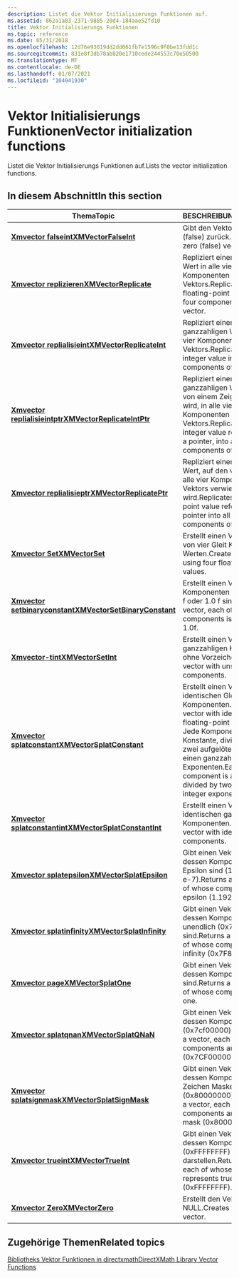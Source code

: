 ```yaml
---
description: Listet die Vektor Initialisierungs Funktionen auf.
ms.assetid: 862a1a83-2371-9885-20d4-184aae52fd10
title: Vektor Initialisierungs Funktionen
ms.topic: reference
ms.date: 05/31/2018
ms.openlocfilehash: 12d76e93019dd2dd061fb7e1596c9f0be13fdd1c
ms.sourcegitcommit: 831e8f3db78ab820e1710cede244553c70e50500
ms.translationtype: MT
ms.contentlocale: de-DE
ms.lasthandoff: 01/07/2021
ms.locfileid: "104041930"
---
```

# <a name="vector-initialization-functions"></a><span data-ttu-id="712d2-103">Vektor Initialisierungs Funktionen</span><span class="sxs-lookup"><span data-stu-id="712d2-103">Vector initialization functions</span></span>

<span data-ttu-id="712d2-104">Listet die Vektor Initialisierungs Funktionen auf.</span><span class="sxs-lookup"><span data-stu-id="712d2-104">Lists the vector initialization functions.</span></span>

## <a name="in-this-section"></a><span data-ttu-id="712d2-105">In diesem Abschnitt</span><span class="sxs-lookup"><span data-stu-id="712d2-105">In this section</span></span>



| <span data-ttu-id="712d2-106">Thema</span><span class="sxs-lookup"><span data-stu-id="712d2-106">Topic</span></span>                                                                     | <span data-ttu-id="712d2-107">BESCHREIBUNG</span><span class="sxs-lookup"><span data-stu-id="712d2-107">Description</span></span>                                                                                                                                      |
|---------------------------------------------------------------------------|--------------------------------------------------------------------------------------------------------------------------------------------------|
| [<span data-ttu-id="712d2-108">**Xmvector falseint**</span><span class="sxs-lookup"><span data-stu-id="712d2-108">**XMVectorFalseInt**</span></span>](/windows/win32/api/directxmath/nf-directxmath-xmvectorfalseint)<br/>                   | <span data-ttu-id="712d2-109">Gibt den Vektor NULL (false) zurück.</span><span class="sxs-lookup"><span data-stu-id="712d2-109">Returns the zero (false) vector.</span></span><br/>                                                                                                      |
| [<span data-ttu-id="712d2-110">**Xmvector replizieren**</span><span class="sxs-lookup"><span data-stu-id="712d2-110">**XMVectorReplicate**</span></span>](/windows/win32/api/directxmath/nf-directxmath-xmvectorreplicate)<br/>                 | <span data-ttu-id="712d2-111">Repliziert einen Gleit Komma Wert in alle vier Komponenten eines Vektors.</span><span class="sxs-lookup"><span data-stu-id="712d2-111">Replicates a floating-point value into all four components of a vector.</span></span><br/>                                                               |
| [<span data-ttu-id="712d2-112">**Xmvector replialisieint**</span><span class="sxs-lookup"><span data-stu-id="712d2-112">**XMVectorReplicateInt**</span></span>](/windows/win32/api/directxmath/nf-directxmath-xmvectorreplicateint)<br/>           | <span data-ttu-id="712d2-113">Repliziert einen ganzzahligen Wert in alle vier Komponenten eines Vektors.</span><span class="sxs-lookup"><span data-stu-id="712d2-113">Replicates an integer value into all four components of a vector.</span></span><br/>                                                                     |
| [<span data-ttu-id="712d2-114">**Xmvector replialisieintptr**</span><span class="sxs-lookup"><span data-stu-id="712d2-114">**XMVectorReplicateIntPtr**</span></span>](/windows/win32/api/directxmath/nf-directxmath-xmvectorreplicateintptr)<br/>     | <span data-ttu-id="712d2-115">Repliziert einen ganzzahligen Wert, auf den von einem Zeiger verwiesen wird, in alle vier Komponenten eines Vektors.</span><span class="sxs-lookup"><span data-stu-id="712d2-115">Replicates an integer value referenced by a pointer, into all four components of a vector.</span></span><br/>                                            |
| [<span data-ttu-id="712d2-116">**Xmvector replialisieptr**</span><span class="sxs-lookup"><span data-stu-id="712d2-116">**XMVectorReplicatePtr**</span></span>](/windows/win32/api/directxmath/nf-directxmath-xmvectorreplicateptr)<br/>           | <span data-ttu-id="712d2-117">Repliziert einen Gleit Komma Wert, auf den vom Zeiger in alle vier Komponenten eines Vektors verwiesen wird.</span><span class="sxs-lookup"><span data-stu-id="712d2-117">Replicates a floating-point value referenced by pointer into all four components of a vector.</span></span><br/>                                         |
| [<span data-ttu-id="712d2-118">**Xmvector Set**</span><span class="sxs-lookup"><span data-stu-id="712d2-118">**XMVectorSet**</span></span>](/windows/win32/api/directxmath/nf-directxmath-xmvectorset)<br/>                             | <span data-ttu-id="712d2-119">Erstellt einen Vektor mithilfe von vier Gleit Komma Werten.</span><span class="sxs-lookup"><span data-stu-id="712d2-119">Creates a vector using four floating-point values.</span></span><br/>                                                                                    |
| [<span data-ttu-id="712d2-120">**Xmvector setbinaryconstant**</span><span class="sxs-lookup"><span data-stu-id="712d2-120">**XMVectorSetBinaryConstant**</span></span>](/windows/win32/api/directxmath/nf-directxmath-xmvectorsetbinaryconstant)<br/> | <span data-ttu-id="712d2-121">Erstellt einen Vektor, dessen Komponenten entweder 0,0 f oder 1.0 f sind.</span><span class="sxs-lookup"><span data-stu-id="712d2-121">Creates a vector, each of whose components is either 0.0f or 1.0f.</span></span><br/>                                                                    |
| [<span data-ttu-id="712d2-122">**Xmvector-tint**</span><span class="sxs-lookup"><span data-stu-id="712d2-122">**XMVectorSetInt**</span></span>](/windows/win32/api/directxmath/nf-directxmath-xmvectorsetint)<br/>                       | <span data-ttu-id="712d2-123">Erstellt einen Vektor mit ganzzahligen Komponenten ohne Vorzeichen.</span><span class="sxs-lookup"><span data-stu-id="712d2-123">Creates a vector with unsigned integer components.</span></span><br/>                                                                                    |
| [<span data-ttu-id="712d2-124">**Xmvector splatconstant**</span><span class="sxs-lookup"><span data-stu-id="712d2-124">**XMVectorSplatConstant**</span></span>](/windows/win32/api/directxmath/nf-directxmath-xmvectorsplatconstant)<br/>         | <span data-ttu-id="712d2-125">Erstellt einen Vektor mit identischen Gleit Komma Komponenten.</span><span class="sxs-lookup"><span data-stu-id="712d2-125">Creates a vector with identical floating-point components.</span></span> <span data-ttu-id="712d2-126">Jede Komponente ist eine Konstante, dividiert durch zwei aufgelötete Werte in einen ganzzahligen Exponenten.</span><span class="sxs-lookup"><span data-stu-id="712d2-126">Each component is a constant divided by two raised to an integer exponent.</span></span><br/> |
| [<span data-ttu-id="712d2-127">**Xmvector splatconstantint**</span><span class="sxs-lookup"><span data-stu-id="712d2-127">**XMVectorSplatConstantInt**</span></span>](/windows/win32/api/directxmath/nf-directxmath-xmvectorsplatconstantint)<br/>   | <span data-ttu-id="712d2-128">Erstellt einen Vektor mit identischen ganzzahligen Komponenten.</span><span class="sxs-lookup"><span data-stu-id="712d2-128">Creates a vector with identical integer components.</span></span><br/>                                                                                   |
| [<span data-ttu-id="712d2-129">**Xmvector splatepsilon**</span><span class="sxs-lookup"><span data-stu-id="712d2-129">**XMVectorSplatEpsilon**</span></span>](/windows/win32/api/directxmath/nf-directxmath-xmvectorsplatepsilon)<br/>           | <span data-ttu-id="712d2-130">Gibt einen Vektor zurück, dessen Komponenten Epsilon sind (1.192092896 e-7).</span><span class="sxs-lookup"><span data-stu-id="712d2-130">Returns a vector, each of whose components are epsilon (1.192092896e-7).</span></span><br/>                                                              |
| [<span data-ttu-id="712d2-131">**Xmvector splatinfinity**</span><span class="sxs-lookup"><span data-stu-id="712d2-131">**XMVectorSplatInfinity**</span></span>](/windows/win32/api/directxmath/nf-directxmath-xmvectorsplatinfinity)<br/>         | <span data-ttu-id="712d2-132">Gibt einen Vektor zurück, dessen Komponenten unendlich (0x7f 800000) sind.</span><span class="sxs-lookup"><span data-stu-id="712d2-132">Returns a vector, each of whose components are infinity (0x7F800000).</span></span><br/>                                                                 |
| [<span data-ttu-id="712d2-133">**Xmvector page**</span><span class="sxs-lookup"><span data-stu-id="712d2-133">**XMVectorSplatOne**</span></span>](/windows/win32/api/directxmath/nf-directxmath-xmvectorsplatone)<br/>                   | <span data-ttu-id="712d2-134">Gibt einen Vektor zurück, dessen Komponenten eins sind.</span><span class="sxs-lookup"><span data-stu-id="712d2-134">Returns a vector, each of whose components are one.</span></span><br/>                                                                                   |
| [<span data-ttu-id="712d2-135">**Xmvector splatqnan**</span><span class="sxs-lookup"><span data-stu-id="712d2-135">**XMVectorSplatQNaN**</span></span>](/windows/win32/api/directxmath/nf-directxmath-xmvectorsplatqnan)<br/>                 | <span data-ttu-id="712d2-136">Gibt einen Vektor zurück, dessen Komponenten QNAN (0x7cf00000) sind.</span><span class="sxs-lookup"><span data-stu-id="712d2-136">Returns a vector, each of whose components are QNaN (0x7CF00000).</span></span><br/>                                                                     |
| [<span data-ttu-id="712d2-137">**Xmvector splatsignmask**</span><span class="sxs-lookup"><span data-stu-id="712d2-137">**XMVectorSplatSignMask**</span></span>](/windows/win32/api/directxmath/nf-directxmath-xmvectorsplatsignmask)<br/>         | <span data-ttu-id="712d2-138">Gibt einen Vektor zurück, dessen Komponenten die Zeichen Maske (0x80000000) sind.</span><span class="sxs-lookup"><span data-stu-id="712d2-138">Returns a vector, each of whose components are the sign mask (0x80000000).</span></span><br/>                                                            |
| [<span data-ttu-id="712d2-139">**Xmvector trueint**</span><span class="sxs-lookup"><span data-stu-id="712d2-139">**XMVectorTrueInt**</span></span>](/windows/win32/api/directxmath/nf-directxmath-xmvectortrueint)<br/>                     | <span data-ttu-id="712d2-140">Gibt einen Vektor zurück, dessen Komponenten true (0xFFFFFFFF) darstellen.</span><span class="sxs-lookup"><span data-stu-id="712d2-140">Returns a vector, each of whose components represents true (0xFFFFFFFF).</span></span><br/>                                                              |
| [<span data-ttu-id="712d2-141">**Xmvector Zero**</span><span class="sxs-lookup"><span data-stu-id="712d2-141">**XMVectorZero**</span></span>](/windows/win32/api/directxmath/nf-directxmath-xmvectorzero)<br/>                           | <span data-ttu-id="712d2-142">Erstellt den Vektor NULL.</span><span class="sxs-lookup"><span data-stu-id="712d2-142">Creates the zero vector.</span></span><br/>                                                                                                              |



 

## <a name="related-topics"></a><span data-ttu-id="712d2-143">Zugehörige Themen</span><span class="sxs-lookup"><span data-stu-id="712d2-143">Related topics</span></span>

<dl> <dt>

[<span data-ttu-id="712d2-144">Bibliotheks Vektor Funktionen in directxmath</span><span class="sxs-lookup"><span data-stu-id="712d2-144">DirectXMath Library Vector Functions</span></span>](ovw-xnamath-reference-functions-vector.md)
</dt> </dl>

 

 
